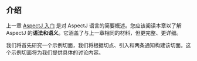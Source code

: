 ## 介绍

上一章 [AspectJ 入门](%E7%BC%96%E7%A8%8B%E8%AF%AD%E8%A8%80/Java/Javalang/AspectJ/%E7%BC%96%E7%A8%8B%E6%8C%87%E5%8D%97/%E5%85%A5%E9%97%A8/) 是对 AspectJ 语言的简要概述。您应该阅读本章以了解 AspectJ 的**语法和语义**。它涵盖了与上一章相同的材料，但更完整、更详细。

我们将首先研究一个示例切面，我们将根据切点、引入和两条通知构建该切面。这个示例切面将为我们提供具体的讨论内容。


